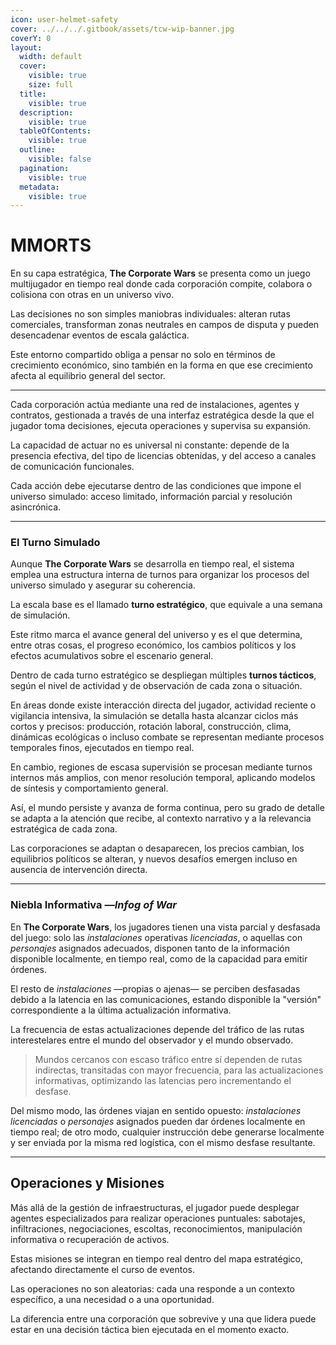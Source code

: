 ```yaml
---
icon: user-helmet-safety
cover: ../../../.gitbook/assets/tcw-wip-banner.jpg
coverY: 0
layout:
  width: default
  cover:
    visible: true
    size: full
  title:
    visible: true
  description:
    visible: true
  tableOfContents:
    visible: true
  outline:
    visible: false
  pagination:
    visible: true
  metadata:
    visible: true
---
```


# MMORTS

En su capa estratégica, **The Corporate Wars** se presenta como un juego multijugador en tiempo real donde cada corporación compite, colabora o colisiona con otras en un universo vivo.

Las decisiones no son simples maniobras individuales: alteran rutas comerciales, transforman zonas neutrales en campos de disputa y pueden desencadenar eventos de escala galáctica.

Este entorno compartido obliga a pensar no solo en términos de crecimiento económico, sino también en la forma en que ese crecimiento afecta al equilibrio general del sector.

***

Cada corporación actúa mediante una red de instalaciones, agentes y contratos, gestionada a través de una interfaz estratégica desde la que el jugador toma decisiones, ejecuta operaciones y supervisa su expansión.

La capacidad de actuar no es universal ni constante: depende de la presencia efectiva, del tipo de licencias obtenidas, y del acceso a canales de comunicación funcionales.

Cada acción debe ejecutarse dentro de las condiciones que impone el universo simulado: acceso limitado, información parcial y resolución asincrónica.

***

### El Turno Simulado

Aunque **The Corporate Wars** se desarrolla en tiempo real, el sistema emplea una estructura interna de turnos para organizar los procesos del universo simulado y asegurar su coherencia.

La escala base es el llamado **turno estratégico**, que equivale a una semana de simulación.

Este ritmo marca el avance general del universo y es el que determina, entre otras cosas, el progreso económico, los cambios políticos y los efectos acumulativos sobre el escenario general.

Dentro de cada turno estratégico se despliegan múltiples **turnos tácticos**, según el nivel de actividad y de observación de cada zona o situación.

En áreas donde existe interacción directa del jugador, actividad reciente o vigilancia intensiva, la simulación se detalla hasta alcanzar ciclos más cortos y precisos: producción, rotación laboral, construcción, clima, dinámicas ecológicas o incluso combate se representan mediante procesos temporales finos, ejecutados en tiempo real.

En cambio, regiones de escasa supervisión se procesan mediante turnos internos más amplios, con menor resolución temporal, aplicando modelos de síntesis y comportamiento general.

Así, el mundo persiste y avanza de forma continua, pero su grado de detalle se adapta a la atención que recibe, al contexto narrativo y a la relevancia estratégica de cada zona.

Las corporaciones se adaptan o desaparecen, los precios cambian, los equilibrios políticos se alteran, y nuevos desafíos emergen incluso en ausencia de intervención directa.

***

### Niebla Informativa —_Infog of War_

En **The Corporate Wars**, los jugadores tienen una vista parcial y desfasada del juego: solo las _instalaciones_ operativas _licenciadas_, o aquellas con _personajes_ asignados adecuados, disponen tanto de la información disponible localmente, en tiempo real, como de la capacidad para emitir órdenes.

El resto de _instalaciones_ —propias o ajenas— se perciben desfasadas debido a la latencia en las comunicaciones, estando disponible la "versión" correspondiente a la última actualización informativa.

La frecuencia de estas actualizaciones depende del tráfico de las rutas interestelares entre el mundo del observador y el mundo observado.

> Mundos cercanos con escaso tráfico entre sí dependen de rutas indirectas, transitadas con mayor frecuencia, para las actualizaciones informativas, optimizando las latencias pero incrementando el desfase.

Del mismo modo, las órdenes viajan en sentido opuesto: _instalaciones_ _licenciadas_ o _personajes_ asignados pueden dar órdenes localmente en tiempo real; de otro modo, cualquier instrucción debe generarse localmente y ser enviada por la misma red logística, con el mismo desfase resultante.

***

## Operaciones y Misiones

Más allá de la gestión de infraestructuras, el jugador puede desplegar agentes especializados para realizar operaciones puntuales: sabotajes, infiltraciones, negociaciones, escoltas, reconocimientos, manipulación informativa o recuperación de activos.

Estas misiones se integran en tiempo real dentro del mapa estratégico, afectando directamente el curso de eventos.

Las operaciones no son aleatorias: cada una responde a un contexto específico, a una necesidad o a una oportunidad.

La diferencia entre una corporación que sobrevive y una que lidera puede estar en una decisión táctica bien ejecutada en el momento exacto.
